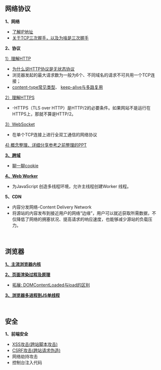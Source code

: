 
## 网络协议

**1、网络**
* [了解IP地址](https://www.jianshu.com/p/ad7cd1d5be45)
* [关于TCP三次握手，以及为啥是三次握手](https://juejin.im/post/5ce39af36fb9a07ed136a9bc)

  
**2、协议**

[1）理解HTTP](http://caibaojian.com/http.html)
  * [为什么说HTTP协议是无状态协议](https://www.cnblogs.com/Jadie/p/6877392.html)
  * 浏览器发起的最大请求数为一般为6个、不同域名的请求不可共用一个TCP连接；
  * [content-type常见类型](https://www.jianshu.com/p/ba40da728806)、 [keep-alive与多路复用](https://juejin.cn/post/6989985247836241957)
      

[2）理解HTTPS](https://mp.weixin.qq.com/s/StqqafHePlBkWAPQZg3NrA)
  * -HTTPS（TLS over HTTP）是HTTP/2的必要条件。如果网站不是运行在HTTPS上，那就不算是HTTP/2。
  
[3）WebSocket](https://www.ruanyifeng.com/blog/2017/05/websocket.html)
* 在单个TCP连接上进行全双工通信的网络协议

[4) 概念整理、详细分享参考之前整理的PPT](https://www.cnblogs.com/Tiboo/p/11865635.html)

**[3、跨域](https://github.com/yang1212/collection-about/issues/22)**
  * [聊一聊cookie](https://segmentfault.com/a/1190000004556040)
 
**[4、Web Worker](http://www.ruanyifeng.com/blog/2018/07/web-worker.html)**
* 为JavaScript 创造多线程环境，允许主线程创建Worker 线程。    

**5、CDN**

* 内容分发网络-Content Delivery Network
* 将源站的内容发布到接近用户的网络“边缘”，用户可以就近获取所需数据，不仅降低了网络的拥塞状况、提高请求的响应速度，也能够减少源站的负载压力。

<br/>

## 浏览器
**[1、主流浏览器内核](https://blog.csdn.net/Summer_15/article/details/71249203)**

**[2、页面渲染过程及原理](https://segmentfault.com/a/1190000010298038)**

* [拓展: DOMContentLoaded与load的区别](https://www.cnblogs.com/caizhenbo/p/6679478.html)

**[3、浏览器多进程到JS单线程](https://segmentfault.com/a/1190000012925872)**


<br/>

## 安全
  
  **1、前端安全**
  * [XSS攻击(跨站脚本攻击)](https://tech.meituan.com/2018/09/27/fe-security.html)
  * [CSRF攻击(跨站请求伪造)](https://tech.meituan.com/2018/10/11/fe-security-csrf.html)
  * 网络劫持攻击
  * 控制台注入代码
